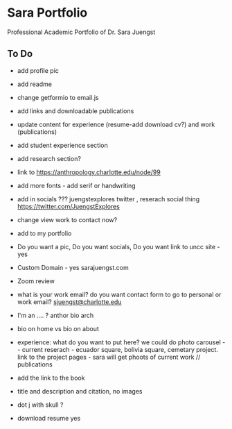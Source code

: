 # Sara Portfolio
Professional Academic Portfolio of Dr. Sara Juengst

## To Do
- add profile pic
- add readme
- change getformio to email.js
- add links and downloadable publications
- update content for experience (resume-add download cv?) and work (publications)
- add student experience section
- add research section? 

- link to https://anthropology.charlotte.edu/node/99
- add more fonts - add serif or handwriting

- add in socials ??? juengstexplores twitter , reserach social thing   https://twitter.com/JuengstExplores 
- change view work to contact now?
- add to my portfolio
- Do you want a pic, Do you want socials, Do you want link to uncc site -yes
- Custom Domain - yes sarajuengst.com
- Zoom review 
- what is your work email? do you want contact form to go to personal or work email? sjuengst@charlotte.edu 
- I'm an .... ? anthor bio arch 
- bio on home vs bio on about 
- experience: what do you want to put here? we could do photo carousel -- current reserach - ecuador square, bolivia square, cemetary project. link to the project pages - sara will get phoots of current work // publications 
- add the link to the book 
- title and description and citation, no images 
- dot j with skull ?
- download resume yes 